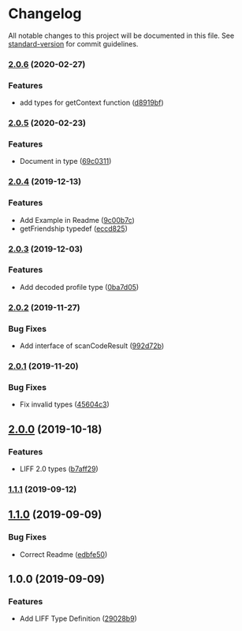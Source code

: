 # Changelog

All notable changes to this project will be documented in this file. See [standard-version](https://github.com/conventional-changelog/standard-version) for commit guidelines.

### [2.0.6](https://github.com/S-O-L-A-R/liff-type/compare/v2.0.5...v2.0.6) (2020-02-27)


### Features

* add types for getContext function ([d8919bf](https://github.com/S-O-L-A-R/liff-type/commit/d8919bf92a718ae5f955eaec02ba29729cda2124))

### [2.0.5](https://github.com/S-O-L-A-R/liff-type/compare/v2.0.4...v2.0.5) (2020-02-23)


### Features

* Document in type ([69c0311](https://github.com/S-O-L-A-R/liff-type/commit/69c0311d77c3a06ad38a6620019f8a2d67450c0e))

### [2.0.4](https://github.com/S-O-L-A-R/liff-type/compare/v2.0.3...v2.0.4) (2019-12-13)


### Features

* Add Example in Readme ([9c00b7c](https://github.com/S-O-L-A-R/liff-type/commit/9c00b7c))
* getFriendship typedef ([eccd825](https://github.com/S-O-L-A-R/liff-type/commit/eccd825))

### [2.0.3](https://github.com/S-O-L-A-R/liff-type/compare/v2.0.2...v2.0.3) (2019-12-03)


### Features

* Add decoded profile type ([0ba7d05](https://github.com/S-O-L-A-R/liff-type/commit/0ba7d05))

### [2.0.2](https://github.com/S-O-L-A-R/liff-type/compare/v2.0.1...v2.0.2) (2019-11-27)


### Bug Fixes

* Add interface of scanCodeResult ([992d72b](https://github.com/S-O-L-A-R/liff-type/commit/992d72b))

### [2.0.1](https://github.com/S-O-L-A-R/liff-type/compare/v2.0.0...v2.0.1) (2019-11-20)


### Bug Fixes

* Fix invalid types ([45604c3](https://github.com/S-O-L-A-R/liff-type/commit/45604c3))

## [2.0.0](https://github.com/S-O-L-A-R/liff-type/compare/v1.1.1...v2.0.0) (2019-10-18)


### Features

* LIFF 2.0 types ([b7aff29](https://github.com/S-O-L-A-R/liff-type/commit/b7aff29))

### [1.1.1](https://github.com/S-O-L-A-R/liff-type/compare/v1.1.0...v1.1.1) (2019-09-12)

## [1.1.0](https://github.com/S-O-L-A-R/liff-type/compare/v1.0.0...v1.1.0) (2019-09-09)


### Bug Fixes

* Correct Readme ([edbfe50](https://github.com/S-O-L-A-R/liff-type/commit/edbfe50))

## 1.0.0 (2019-09-09)


### Features

* Add LIFF Type Definition ([29028b9](https://github.com/S-O-L-A-R/liff-type/commit/29028b9))
